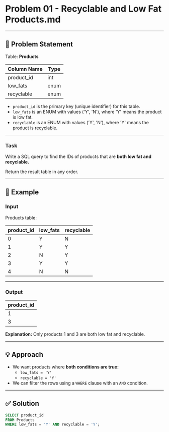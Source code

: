 # Problem 01 - Recyclable and Low Fat Products.md

---

## 📄 Problem Statement

Table: **Products**

| Column Name | Type    |
|-------------|---------|
| product_id  | int     |
| low_fats    | enum    |
| recyclable  | enum    |

- `product_id` is the primary key (unique identifier) for this table.
- `low_fats` is an ENUM with values ('Y', 'N'), where 'Y' means the product is low fat.
- `recyclable` is an ENUM with values ('Y', 'N'), where 'Y' means the product is recyclable.

---

### Task

Write a SQL query to find the IDs of products that are **both low fat and recyclable.**

Return the result table in any order.

---

## 🧪 Example

### Input

Products table:

| product_id | low_fats | recyclable |
|------------|----------|------------|
| 0          | Y        | N          |
| 1          | Y        | Y          |
| 2          | N        | Y          |
| 3          | Y        | Y          |
| 4          | N        | N          |

---

### Output

| product_id |
|------------|
| 1          |
| 3          |

**Explanation:** Only products 1 and 3 are both low fat and recyclable.

---

## 💡 Approach

- We want products where **both conditions are true:**
  - `low_fats = 'Y'`
  - `recyclable = 'Y'`
- We can filter the rows using a `WHERE` clause with an `AND` condition.

---

## ✅ Solution

```sql
SELECT product_id
FROM Products
WHERE low_fats = 'Y' AND recyclable = 'Y';
